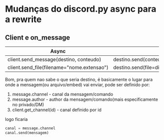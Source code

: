 # Mudanças do discord.py async para a rewrite

## Client e on_message
Async | Rewrite
--------|--------
client.send_message(destino, conteudo) | destino.send(conteúdo)
client.send_file(filename="nome.extensao") | destino.send(file=discord.File(filename="nome.extensao"))

Bom, pra quem nao sabe o que seria destino, é basicamente o lugar para onde a mensagem(ou arquivo/embed) vai enviar,
pode ser definido por:
1. message.channel - canal da mensagem/comando
2. message.author - author da mensagem/comando(mais especificamente no privado/DM)
3. client.get_channel(id) - canal definido por id

logo ficaria
```python
canal = message.channel
canal.send(mensagem)
```

